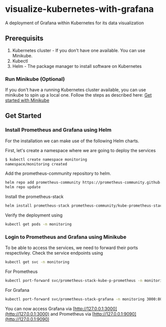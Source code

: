 # visualize-kubernetes-with-grafana

A deployment of Grafana within Kubernetes for its data visualization

## Prerequisits

1. Kubernetes cluster - If you don't have one available. You can use Minikube.
2. Kubectl
3. Helm - The package manager to install software on Kubernetes

### Run Minikube (Optional)

If you don't have a running Kubernetes cluster available, you can use minikube to spin up a local one. Follow the steps as described here: [Get started with Minikube](https://minikube.sigs.k8s.io/docs/start)

## Get Started

### Install Prometheus and Grafana using Helm

For the installation we can make use of the following Helm charts.

First, let's create a namespace where we are going to deploy the services

```bash
$ kubectl create namespace monitoring
namespace/monitoring created
```

Add the prometheus-community repository to helm.

```bash
helm repo add prometheus-community https://prometheus-community.github.io/helm-charts
helm repo update
```

Install the prometheus-stack

```bash
helm install prometheus-stack prometheus-community/kube-prometheus-stack -n monitoring
```

Verify the deployment using

```bash
kubectl get pods -n monitoring
```

### Login to Prometheus and Grafana using Minikube

To be able to access the services, we need to forward their ports respectivley. Check the service endpoints using

```bash
kubectl get svc -n monitoring
```

For Prometheus

```bash
kubectl port-forward svc/prometheus-stack-kube-p-prometheus -n monitoring 9090:9090
```

For Grafana

```bash
kubectl port-forward svc/prometheus-stack-grafana -n monitoring 3000:80
```

You can now access Grafana via [http://127.0.0.1:3000](http://127.0.0.1:3000) and Prometheus via [http://127.0.0.1:9090](http://127.0.0.1:9090)